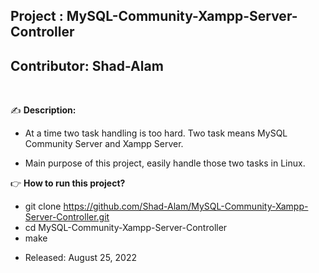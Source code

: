## Project    : MySQL-Community-Xampp-Server-Controller
## Contributor: Shad-Alam 

<br/>

:writing_hand: **Description:** <br/>

- At a time two task handling is too hard. Two task means MySQL Community Server and Xampp Server. 

- Main purpose of this project, easily handle those two tasks in Linux. <br/>

:point_right:     **How to run this project?**
 <br/> 
  - git clone https://github.com/Shad-Alam/MySQL-Community-Xampp-Server-Controller.git <br/> 
  - cd MySQL-Community-Xampp-Server-Controller <br/> 
  - make <br/> 


* Released: August 25, 2022
